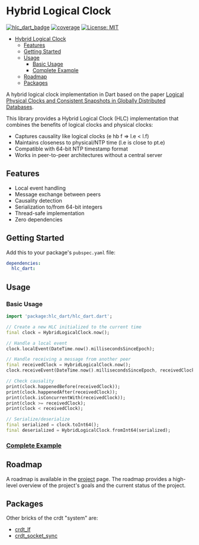 # Hybrid Logical Clock

[![hlc_dart_badge][hlc_dart_badge]](https://pub.dev/packages/hlc_dart)
[![coverage][coverage_badge]][coverage_badge]
[![License: MIT][license_badge]][license_link]

- [Hybrid Logical Clock](#hybrid-logical-clock)
  - [Features](#features)
  - [Getting Started](#getting-started)
  - [Usage](#usage)
    - [Basic Usage](#basic-usage)
    - [Complete Example](#complete-example)
  - [Roadmap](#roadmap)
  - [Packages](#packages)


A hybrid logical clock implementation in Dart based on the paper
[Logical Physical Clocks and Consistent Snapshots in Globally Distributed Databases](https://cse.buffalo.edu/tech-reports/2014-04.pdf).

This library provides a Hybrid Logical Clock (HLC) implementation that combines the benefits of logical clocks and physical clocks:
- Captures causality like logical clocks (e hb f => l.e < l.f)
- Maintains closeness to physical/NTP time (l.e is close to pt.e)
- Compatible with 64-bit NTP timestamp format
- Works in peer-to-peer architectures without a central server

## Features

- Local event handling
- Message exchange between peers
- Causality detection
- Serialization to/from 64-bit integers
- Thread-safe implementation
- Zero dependencies

## Getting Started

Add this to your package's `pubspec.yaml` file:

```yaml
dependencies:
  hlc_dart: 
```

## Usage

### Basic Usage

```dart
import 'package:hlc_dart/hlc_dart.dart';

// Create a new HLC initialized to the current time
final clock = HybridLogicalClock.now();

// Handle a local event
clock.localEvent(DateTime.now().millisecondsSinceEpoch);

// Handle receiving a message from another peer
final receivedClock = HybridLogicalClock.now();
clock.receiveEvent(DateTime.now().millisecondsSinceEpoch, receivedClock);

// Check causality
print(clock.happenedBefore(receivedClock));
print(clock.happenedAfter(receivedClock));
print(clock.isConcurrentWith(receivedClock));
print(clock >= receivedClock);
print(clock < receivedClock);

// Serialize/deserialize
final serialized = clock.toInt64();
final deserialized = HybridLogicalClock.fromInt64(serialized);
```

### [Complete Example](https://github.com/MattiaPispisa/crdt/blob/main/packages/hlc/example/main.dart)

## Roadmap
A roadmap is available in the [project](https://github.com/users/MattiaPispisa/projects/1) page. The roadmap provides a high-level overview of the project's goals and the current status of the project.

## Packages
Other bricks of the crdt "system" are:

- [crdt_lf](https://pub.dev/packages/crdt_lf)
- [crdt_socket_sync](https://pub.dev/packages/crdt_socket_sync)


[license_badge]: https://img.shields.io/badge/license-MIT-blue.svg
[license_link]: https://opensource.org/licenses/MIT
[coverage_badge]: https://img.shields.io/badge/coverage-100%25-green
[hlc_dart_badge]: https://img.shields.io/pub/v/hlc_dart.svg